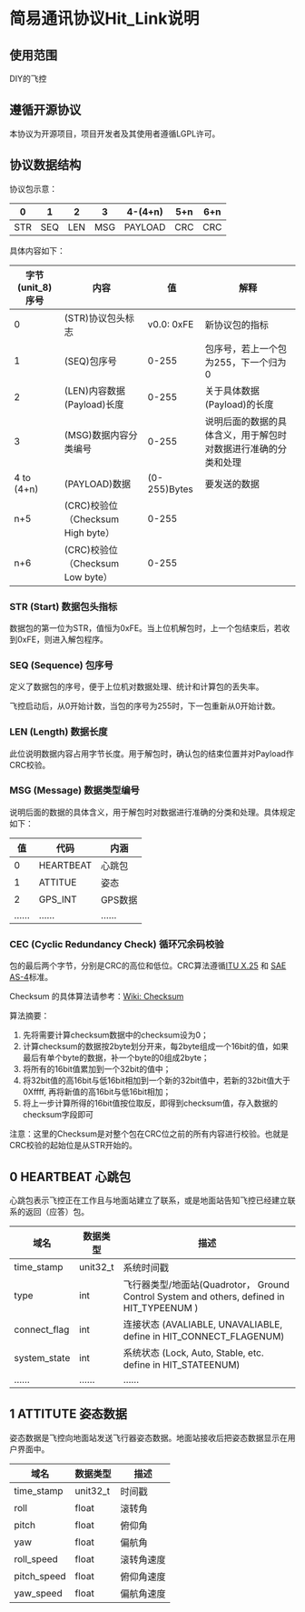 #  简易通讯协议Hit_Link说明

## 使用范围

DIY的飞控

## 遵循开源协议

本协议为开源项目，项目开发者及其使用者遵循LGPL许可。

## 协议数据结构

协议包示意：

| 0    | 1    | 2    | 3    | 4-(4+n) | 5+n  | 6+n |
| ---- | ---- | ---- | ---- | ------- | ---- | ---- |
| STR  | SEQ  | LEN  | MSG  | PAYLOAD |  CRC  | CRC |


具体内容如下：


|字节(unit_8)序号|内容| 值 | 解释 |
| ---- | ---- | ---- | ---- |
| 0 | (STR)协议包头标志 | v0.0: 0xFE | 新协议包的指标 |
| 1 | (SEQ)包序号 | 0-255 | 包序号，若上一个包为255，下一个归为0 |
| 2 | (LEN)内容数据(Payload)长度 | 0-255 | 关于具体数据(Payload)的长度 |
| 3 | (MSG)数据内容分类编号 | 0-255 | 说明后面的数据的具体含义，用于解包时对数据进行准确的分类和处理 |
| 4 to (4+n) | (PAYLOAD)数据 | (0-255)Bytes | 要发送的数据 |
| n+5 | (CRC)校验位（Checksum High byte） | 0-255 |  |
| n+6 | (CRC)校验位 （Checksum Low byte） | 0-255 |  |

### STR (Start) 数据包头指标

数据包的第一位为STR，值恒为0xFE。当上位机解包时，上一个包结束后，若收到0xFE，则进入解包程序。

### SEQ (Sequence) 包序号 

定义了数据包的序号，便于上位机对数据处理、统计和计算包的丢失率。

飞控启动后，从0开始计数，当包的序号为255时，下一包重新从0开始计数。

### LEN (Length) 数据长度

此位说明数据内容占用字节长度。用于解包时，确认包的结束位置并对Payload作CRC校验。

### MSG (Message) 数据类型编号

说明后面的数据的具体含义，用于解包时对数据进行准确的分类和处理。具体规定如下：

| 值   | 代码      | 内涵    |
| ---- | --------- | ------- |
| 0    | HEARTBEAT | 心跳包  |
| 1    | ATTITUE   | 姿态    |
| 2    | GPS_INT   | GPS数据 |
| ……   | ……        | ……      |

### CEC (Cyclic Redundancy Check) 循环冗余码校验

包的最后两个字节，分别是CRC的高位和低位。CRC算法遵循[ITU X.25](https://www.itu.int/rec/T-REC-X.25-199610-I/en) 和 [SAE AS-4](https://www.sae.org/works/committeeHome.do?comtID=TEAAS4)标准。

Checksum 的具体算法请参考：[Wiki: Checksum](https://en.wikipedia.org/wiki/Checksum)

算法摘要：

1. 先将需要计算checksum数据中的checksum设为0； 
2. 计算checksum的数据按2byte划分开来，每2byte组成一个16bit的值，如果最后有单个byte的数据，补一个byte的0组成2byte； 
3. 将所有的16bit值累加到一个32bit的值中； 
4. 将32bit值的高16bit与低16bit相加到一个新的32bit值中，若新的32bit值大于0Xffff, 再将新值的高16bit与低16bit相加； 
5. 将上一步计算所得的16bit值按位取反，即得到checksum值，存入数据的checksum字段即可

注意：这里的Checksum是对整个包在CRC位之前的所有内容进行校验。也就是CRC校验的起始位是从STR开始的。



## 0 HEARTBEAT 心跳包

心跳包表示飞控正在工作且与地面站建立了联系，或是地面站告知飞控已经建立联系的返回（应答）包。

| 域名         | 数据类型 | 描述                                                         |
| ------------ | -------- | ------------------------------------------------------------ |
| time_stamp   | unit32_t | 系统时间戳                                                   |
| type         | int      | 飞行器类型/地面站(Quadrotor， Ground Control System and others, defined in HIT_TYPEENUM ) |
| connect_flag | int      | 连接状态 (AVALIABLE, UNAVALIABLE, define in HIT_CONNECT_FLAGENUM) |
| system_state | int      | 系统状态 (Lock, Auto, Stable, etc.  define in HIT_STATEENUM) |
| ……           | ……       | ……                                                           |

## 1 ATTITUTE 姿态数据

姿态数据是飞控向地面站发送飞行器姿态数据。地面站接收后把姿态数据显示在用户界面中。

| 域名        | 数据类型 | 描述         |
| ----------- | -------- | ------------ |
| time_stamp  | unit32_t | 时间戳       |
| roll        | float    | 滚转角       |
| pitch       | float    | 俯仰角       |
| yaw         | float    | 偏航角       |
| roll_speed  | float    | 滚转角速度   |
| pitch_speed | float    | 俯仰角速度   |
| yaw_speed   | float    | 偏航角速度   |


